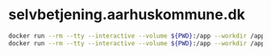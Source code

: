 # selvbetjening.aarhuskommune.dk

```sh
docker run --rm --tty --interactive --volume ${PWD}:/app --workdir /app node:16 yarn install
docker run --rm --tty --interactive --volume ${PWD}:/app --workdir /app node:16 yarn build
```
